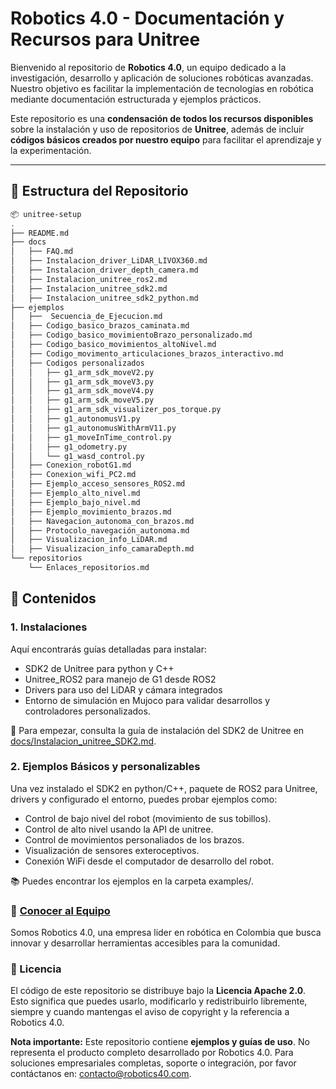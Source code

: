 # Robotics 4.0 - Documentación y Recursos para Unitree

Bienvenido al repositorio de **Robotics 4.0**, un equipo dedicado a la investigación, desarrollo y aplicación de soluciones robóticas avanzadas. Nuestro objetivo es facilitar la implementación de tecnologías en robótica mediante documentación estructurada y ejemplos prácticos.

Este repositorio es una **condensación de todos los recursos disponibles** sobre la instalación y uso de repositorios de **Unitree**, además de incluir **códigos básicos creados por nuestro equipo** para facilitar el aprendizaje y la experimentación.

---

## 📁 Estructura del Repositorio

```bash
📦 unitree-setup  
.
├── README.md
├── docs
│   ├── FAQ.md
│   ├── Instalacion_driver_LiDAR_LIVOX360.md
│   ├── Instalacion_driver_depth_camera.md
│   ├── Instalacion_unitree_ros2.md
│   ├── Instalacion_unitree_sdk2.md
│   ├── Instalacion_unitree_sdk2_python.md
├── ejemplos
│   ├──  Secuencia_de_Ejecucion.md
│   ├── Codigo_basico_brazos_caminata.md
│   ├── Codigo_basico_movimientoBrazo_personalizado.md
│   ├── Codigo_basico_movimientos_altoNivel.md
│   ├── Codigo_movimento_articulaciones_brazos_interactivo.md
│   ├── Codigos personalizados
│   │   ├── g1_arm_sdk_moveV2.py
│   │   ├── g1_arm_sdk_moveV3.py
│   │   ├── g1_arm_sdk_moveV4.py
│   │   ├── g1_arm_sdk_moveV5.py
│   │   ├── g1_arm_sdk_visualizer_pos_torque.py
│   │   ├── g1_autonomusV1.py
│   │   ├── g1_autonomusWithArmV11.py
│   │   ├── g1_moveInTime_control.py
│   │   ├── g1_odometry.py
│   │   └── g1_wasd_control.py
│   ├── Conexion_robotG1.md
│   ├── Conexion_wifi_PC2.md
│   ├── Ejemplo_acceso_sensores_ROS2.md
│   ├── Ejemplo_alto_nivel.md
│   ├── Ejemplo_bajo_nivel.md
│   ├── Ejemplo_movimiento_brazos.md
│   ├── Navegacion_autonoma_con_brazos.md
│   ├── Protocolo_navegación_autonoma.md
│   ├── Visualizacion_info_LiDAR.md
│   ├── Visualizacion_info_camaraDepth.md
└── repositorios
    └── Enlaces_repositorios.md
```

## 📌 Contenidos

### 1. Instalaciones

Aquí encontrarás guías detalladas para instalar:

- SDK2 de Unitree para python y C++
- Unitree_ROS2 para manejo de G1 desde ROS2
- Drivers para uso del LiDAR y cámara integrados
- Entorno de simulación en Mujoco para validar desarrollos y controladores personalizados.

📍 Para empezar, consulta la guía de instalación del SDK2 de Unitree en [docs/Instalacion_unitree_SDK2.md](docs/Instalacion_unitree_sdk2.md).

### 2. Ejemplos Básicos y personalizables

Una vez instalado el SDK2 en python/C++, paquete de ROS2 para Unitree, drivers y configurado el entorno, puedes probar ejemplos como:

- Control de bajo nivel del robot (movimiento de sus tobillos).
- Control de alto nivel usando la API de unitree.
- Control de movimientos personaliados de los brazos.
- Visualización de sensores exteroceptivos.
- Conexión WiFi desde el computador de desarrollo del robot.

📚 Puedes encontrar los ejemplos en la carpeta examples/.

### 🤝 [Conocer al Equipo](https://robotics40.com/)

Somos Robotics 4.0, una empresa lider en robótica en Colombia que busca innovar y desarrollar herramientas accesibles para la comunidad. 

### 📜 Licencia

El código de este repositorio se distribuye bajo la **Licencia Apache 2.0**.
Esto significa que puedes usarlo, modificarlo y redistribuirlo libremente, siempre y cuando mantengas el aviso de copyright y la referencia a Robotics 4.0.

**Nota importante:**
Este repositorio contiene **ejemplos y guías de uso**. No representa el producto completo desarrollado por Robotics 4.0.
Para soluciones empresariales completas, soporte o integración, por favor contáctanos en: contacto@robotics40.com.

